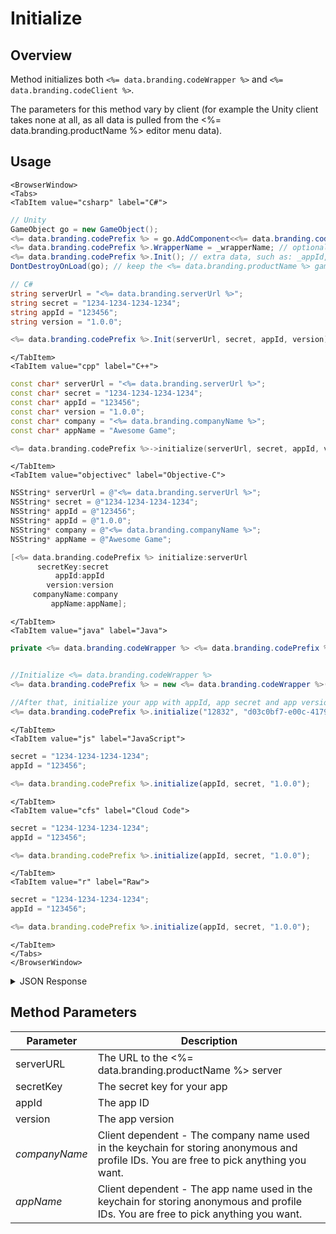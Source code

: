 # Initialize
## Overview
Method initializes both `<%= data.branding.codeWrapper %>` and `<%= data.branding.codeClient %>`.

The parameters for this method vary by client (for example the Unity client takes none at all, as all data is pulled from the <%= data.branding.productName %> editor menu data).

## Usage

```mdx-code-block
<BrowserWindow>
<Tabs>
<TabItem value="csharp" label="C#">
```

```csharp
// Unity
GameObject go = new GameObject();
<%= data.branding.codePrefix %> = go.AddComponent<<%= data.branding.codeWrapper %>>();
<%= data.branding.codePrefix %>.WrapperName = _wrapperName; // optionally set a wrapper-name
<%= data.branding.codePrefix %>.Init(); // extra data, such as: _appId, _secret and _appVersion, is taken from the <%= data.branding.productName %> Unity Plugin.
DontDestroyOnLoad(go); // keep the <%= data.branding.productName %> game object through scene changes

// C#
string serverUrl = "<%= data.branding.serverUrl %>";
string secret = "1234-1234-1234-1234";
string appId = "123456";
string version = "1.0.0";

<%= data.branding.codePrefix %>.Init(serverUrl, secret, appId, version);

```

```mdx-code-block
</TabItem>
<TabItem value="cpp" label="C++">
```

```cpp
const char* serverUrl = "<%= data.branding.serverUrl %>";
const char* secret = "1234-1234-1234-1234";
const char* appId = "123456";
const char* version = "1.0.0";
const char* company = "<%= data.branding.companyName %>";
const char* appName = "Awesome Game";

<%= data.branding.codePrefix %>->initialize(serverUrl, secret, appId, version, company, appName);
```

```mdx-code-block
</TabItem>
<TabItem value="objectivec" label="Objective-C">
```

```objectivec
NSString* serverUrl = @"<%= data.branding.serverUrl %>";
NSString* secret = @"1234-1234-1234-1234";
NSString* appId = @"123456";
NSString* appId = @"1.0.0";
NSString* company = @"<%= data.branding.companyName %>";
NSString* appName = @"Awesome Game";

[<%= data.branding.codePrefix %> initialize:serverUrl
      secretKey:secret
          appId:appId
        version:version
     companyName:company
         appName:appName];
```

```mdx-code-block
</TabItem>
<TabItem value="java" label="Java">
```

```java
private <%= data.branding.codeWrapper %> <%= data.branding.codePrefix %>;


//Initialize <%= data.branding.codeWrapper %>
<%= data.branding.codePrefix %> = new <%= data.branding.codeWrapper %>("default");
 
//After that, initialize your app with appId, app secret and app version
<%= data.branding.codePrefix %>.initialize("12832", "d03c0bf7-e00c-4179-b477-37e90bc54df9", "1.0.0");

```

```mdx-code-block
</TabItem>
<TabItem value="js" label="JavaScript">
```

```javascript
secret = "1234-1234-1234-1234";
appId = "123456";

<%= data.branding.codePrefix %>.initialize(appId, secret, "1.0.0");
```

```mdx-code-block
</TabItem>
<TabItem value="cfs" label="Cloud Code">
```

```javascript
secret = "1234-1234-1234-1234";
appId = "123456";

<%= data.branding.codePrefix %>.initialize(appId, secret, "1.0.0");
```

```mdx-code-block
</TabItem>
<TabItem value="r" label="Raw">
```

```javascript
secret = "1234-1234-1234-1234";
appId = "123456";

<%= data.branding.codePrefix %>.initialize(appId, secret, "1.0.0");
```

```mdx-code-block
</TabItem>
</Tabs>
</BrowserWindow>
```

<details>
<summary>JSON Response</summary>

```javascript
secret = "1234-1234-1234-1234";
appId = "123456";

<%= data.branding.codePrefix %>.initialize(appId, secret, "1.0.0");
```
</details>

## Method Parameters
Parameter | Description
--------- | -----------
serverURL | The URL to the <%= data.branding.productName %> server
secretKey | The secret key for your app
appId | The app ID
version | The app version
*companyName* | Client dependent - The company name used in the keychain for storing anonymous and profile IDs. You are free to pick anything you want.
*appName* | Client dependent - The app name used in the keychain for storing anonymous and profile IDs. You are free to pick anything you want.


